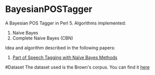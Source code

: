 # BayesianPOSTagger
A Bayesian POS Tagger in Perl 5.
Algorithms implemented:

1) Naive Bayes
2) Complete Naive Bayes (CBN)

Idea and algorithm described in the following papers:
1) [Part of Speech Tagging with Naïve Bayes Methods](https://www.researchgate.net/publication/264743842_Part_of_Speech_Tagging_with_Naive_Bayes_Methods)

#Dataset
The dataset used is the Brown's corpus. You can find it [here](http://www.sls.hawaii.edu/bley-vroman/browntag_nolines.txt) 
